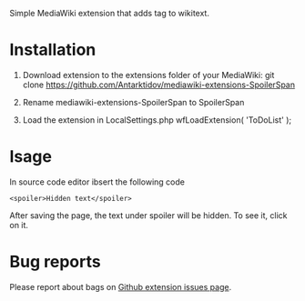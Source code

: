 Simple MediaWiki extension that adds tag <spoiler> to wikitext.
# Installation
1. Download extension to the extensions folder of your MediaWiki: git clone https://github.com/Antarktidov/mediawiki-extensions-SpoilerSpan

2. Rename mediawiki-extensions-SpoilerSpan to SpoilerSpan

3. Load the extension in LocalSettings.php wfLoadExtension( 'ToDoList' );

# Isage
In source code editor ibsert the following code
```wikitext
<spoiler>Hidden text</spoiler>
```
After saving the page, the text under spoiler will be hidden. To see it, click on it.

# Bug reports
Please report about bags on [Github extension issues page](https://github.com/Antarktidov/mediawiki-extensions-SpoilerSpan/issues).